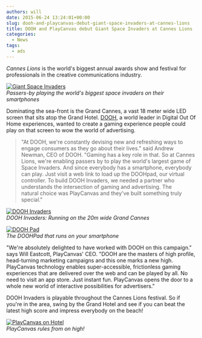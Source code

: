 ```yaml
---
authors: will
date: 2015-06-24 13:24:01+00:00
slug: dooh-and-playcanvas-debut-giant-space-invaders-at-cannes-lions
title: DOOH and PlayCanvas debut Giant Space Invaders at Cannes Lions
categories:
  - News
tags:
  - ads
---
```


_Cannes Lions_ is the world's biggest annual awards show and festival for professionals in the creative communications industry.

[![Giant Space Invaders](/img/dooh-invaders.jpg)](/img/dooh-invaders.jpg)
<br />_Passers-by playing the world's biggest space invaders on their smartphones_

Dominating the sea-front is the Grand Cannes, a vast 18 meter wide LED screen that sits atop the Grand Hotel. [DOOH](https://www.dooh.com/), a world leader in Digital Out Of Home experiences, wanted to create a gaming experience people could play on that screen to wow the world of advertising.

> "At DOOH, we're constantly devising new and refreshing ways to engage consumers as they go about their lives." said Andrew Newman, CEO of DOOH. "Gaming has a key role in that. So at Cannes Lions, we're enabling passers by to play the world's largest game of Space Invaders. And since everybody has a smartphone, everybody can play. Just visit a web link to load up the DOOHpad, our virtual controller. To build DOOH Invaders, we needed a partner who understands the intersection of gaming and advertising. The natural choice was PlayCanvas and they've built something truly special."

[![DOOH Invaders](/img/dooh-invaders.gif)](/img/dooh-invaders.gif)
<br />_DOOH Invaders: Running on the 20m wide Grand Cannes_

[![DOOH Pad](/img/dooh-pad.png)](/img/dooh-pad.png)
<br />_The DOOHPad that runs on your smartphone_

"We're absolutely delighted to have worked with DOOH on this campaign." says Will Eastcott, PlayCanvas' CEO. "DOOH are the masters of high profile, head-turning marketing campaigns and this one marks a new high. PlayCanvas technology enables super-accessible, frictionless gaming experiences that are delivered over the web and can be played by all. No need to visit an app store. Just instant fun. PlayCanvas opens the door to a whole new world of interactive possibilities for advertisers."

DOOH Invaders is playable throughout the Cannes Lions festival. So if you're in the area, swing by the Grand Hotel and see if you can beat the latest high score and impress everybody on the beach!

[![PlayCanvas on Hotel](/img/playcanvas-on-hotel.jpg)](/img/playcanvas-on-hotel.jpg)
<br />_PlayCanvas rules from on high!_
